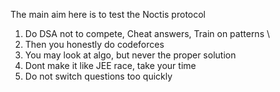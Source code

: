 The main aim here is to test the Noctis protocol

1. Do DSA not to compete, Cheat answers, Train on patterns \
2. Then you honestly do codeforces
3. You may look at algo, but never the proper solution
4. Dont make it like JEE race, take your time
5. Do not switch questions too quickly